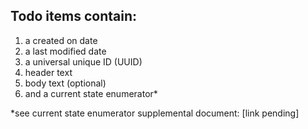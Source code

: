 ## Todo items contain:

1. a created on date
2. a last modified date
3. a universal unique ID (UUID)
4. header text
5. body text (optional)
6. and a current state enumerator*

*see current state enumerator supplemental document: [link pending]
